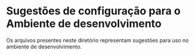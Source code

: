 Sugestões de configuração para o Ambiente de desenvolvimento
=================================================

Os arquivos presentes neste diretório representam sugestões para uso 
no ambiente de desenvolvimento.
